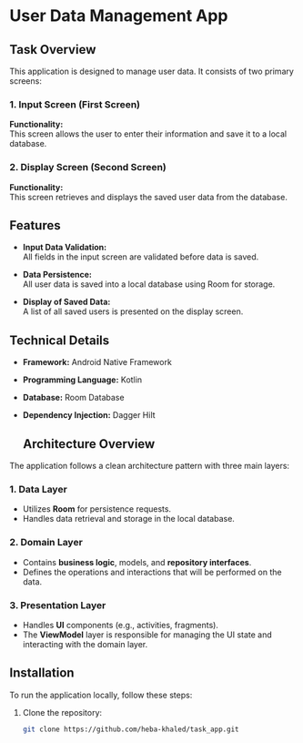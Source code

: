 # User Data Management App

## Task Overview

This application is designed to manage user data. It consists of two primary screens:

### 1. Input Screen (First Screen)
**Functionality:**  
This screen allows the user to enter their information and save it to a local database.

### 2. Display Screen (Second Screen)
**Functionality:**  
This screen retrieves and displays the saved user data from the database.

## Features

- **Input Data Validation:**  
  All fields in the input screen are validated before data is saved.
  
- **Data Persistence:**  
  All user data is saved into a local database using Room for storage.
  
- **Display of Saved Data:**  
  A list of all saved users is presented on the display screen.

## Technical Details

- **Framework:** Android Native Framework
- **Programming Language:** Kotlin
- **Database:** Room Database
- **Dependency Injection:** Dagger Hilt

  ## Architecture Overview

The application follows a clean architecture pattern with three main layers:

### 1. Data Layer
- Utilizes **Room** for persistence requests.
- Handles data retrieval and storage in the local database.

### 2. Domain Layer
- Contains **business logic**, models, and **repository interfaces**.
- Defines the operations and interactions that will be performed on the data.

### 3. Presentation Layer
- Handles **UI** components (e.g., activities, fragments).
- The **ViewModel** layer is responsible for managing the UI state and interacting with the domain layer.


## Installation

To run the application locally, follow these steps:

1. Clone the repository:
   ```bash
   git clone https://github.com/heba-khaled/task_app.git
